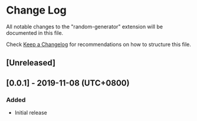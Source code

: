 # Change Log

All notable changes to the "random-generator" extension will be documented in this file.

Check [Keep a Changelog](http://keepachangelog.com/) for recommendations on how to structure this file.

## [Unreleased]

## [0.0.1] - 2019-11-08 (UTC+0800)
### Added
- Initial release
